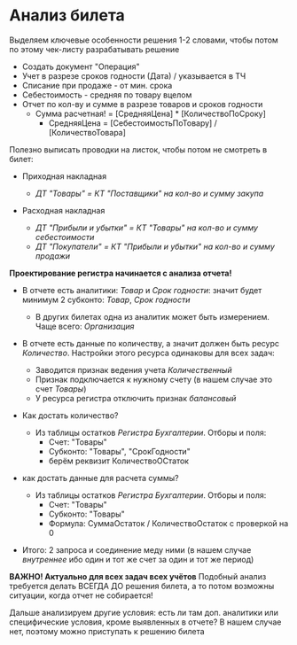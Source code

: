 # Анализ билета

Выделяем ключевые особенности решения 1-2 словами, чтобы потом по этому чек-листу разрабатывать решение

* Создать документ "Операция"
* Учет в разрезе сроков годности (Дата) / указывается в ТЧ
* Списание при продаже - от мин. срока
* Себестоимость - средняя по товару вцелом
* Отчет по кол-ву и сумме в разрезе товаров и сроков годности
  * Сумма расчетная! = [СредняяЦена] * [КоличествоПоСроку]
    * СредняяЦена = [СебестоимостьПоТовару] / [КоличествоТовара]

Полезно выписать проводки на листок, чтобы потом не смотреть в билет:

* Приходная накладная
  * *ДТ "Товары" = КТ "Поставщики" на кол-во и сумму закупа*
  
* Расходная накладная
  * *ДТ "Прибыли и убытки" = КТ "Товары" на кол-во и сумму себестоимости*
  * *ДТ "Покупатели" = КТ "Прибыли и убытки" на кол-во и сумму продажи*

**Проектирование регистра начинается с анализа отчета!**

* В отчете есть аналитики: *Товар* и *Срок годности*: значит  будет минимум 2 субконто: *Товар*, *Срок годности*
  * В других билетах одна из аналитик может быть измерением. Чаще всего: *Организация*

* В отчете есть данные по количеству, а значит должен быть ресурс *Количество*. Настройки этого ресурса одинаковы для всех задач:
  * Заводится признак ведения учета *Количественный*
  * Признак подключается к нужному счету (в нашем случае это счет *Товары*)
  * У ресурса регистра отключить признак *балансовый*

* Как достать количество?
  * Из таблицы остатков *Регистра Бухгалтерии*. Отборы и поля:
    * Счет: "Товары"
    * Субконто: "Товары", "СрокГодности"
    * берём реквизит КоличествоОСтаток

* как достать данные для расчета суммы?
  * Из таблицы остатков *Регистра Бухгалтерии*. Отборы и поля:
    * Счет: "Товары"
    * Субконто: "Товары"
    * Формула: СуммаОстаток / КоличествоОстаток с проверкой на 0
* Итого: 2 запроса и соединение меду ними (в нашем случае *внутреннее* ибо один и тот же счет за один и тот же период)

**ВАЖНО! Актуально для всех задач всех учётов** Подобный анализ требуется делать ВСЕГДА ДО решения билета, а то потом возможны ситуации, когда отчет не собирается!

Дальше анализируем другие условия: есть ли там доп. аналитики или специфические условия, кроме выявленных в отчете? В нашем случае нет, поэтому можно приступать к решению билета
